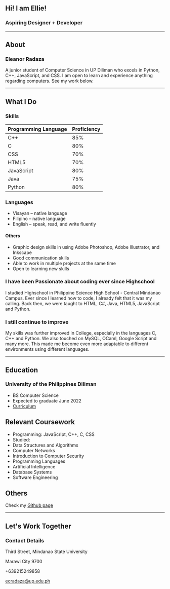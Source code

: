 ## Hi! I am Ellie!

### Aspiring Designer + Developer

---

## About

### Eleanor Radaza

A junior student of Computer Science in UP Diliman who excels in Python, C++, JavaScript, and CSS. I am open to learn and experience anything regarding computers. See my work below.

---

## What I Do

### Skills

| Programming Language  | Proficiency   |
|---|---|
| C++ | 85% |
| C | 80% |
| CSS | 70% |
| HTML5 | 70% |
| JavaScript | 80% |
| Java | 75% |
| Python | 80% |

### Languages
- Visayan – native language
-	Filipino – native language
-	English – speak, read, and write fluently

#### Others
- Graphic design skills in using Adobe Photoshop, Adobe Illustrator, and Inkscape
-	Good communication skills
-	Able to work in multiple projects at the same time
-	Open to learning new skills

### I have been Passionate about coding ever since Highschool

I studied Highschool in Philippine Science High School - Central Mindanao Campus. Ever since I learned how to code, I already felt that it was my calling. Back then, we were taught to HTML, C#, Java, HTML5, JavaScript and Python.

### I still continue to improve

My skills was further improved in College, especially in the languages C, C++ and Python. We also touched on MySQL, OCaml, Google Script and many more. This made me become even more adaptable to different environments using different languages.

---

## Education

### University of the Philippines Diliman
 - BS Computer Science
 - Expected to graduate	     June 2022
 - [Curriculum](https://dcs.upd.edu.ph/academics/undergraduate-program/)

## Relevant Coursework
- Programming: JavaScript, C++, C, CSS
- Studied: 
 - Data Structures and Algorithms
 - Computer Networks
 - Introduction to Computer Security
 - Programming Languages
 - Artificial Intelligence
 - Database Systems
 - Software Engineering

## Others

Check my [Github page](https://github.com/ecradaza?tab=repositories)

---

## Let's Work Together

### Contact Details

  Third Street, Mindanao State University

  Marawi City 9700

  +639215249858

  ecradaza@up.edu.ph
